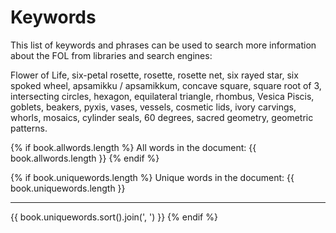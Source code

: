 # Keywords

This list of keywords and phrases can be used to search more information about the FOL from libraries and search engines:

Flower of Life, six-petal rosette, rosette, rosette net, six rayed star, six spoked wheel, apsamikku / apsamikkum, concave square, square root of 3, intersecting circles, hexagon, equilateral triangle, rhombus, Vesica Piscis, goblets, beakers, pyxis, vases, vessels, cosmetic lids, ivory carvings, whorls, mosaics, cylinder seals, 60 degrees, sacred geometry, geometric patterns.

{% if book.allwords.length %}
All words in the document: {{ book.allwords.length }}
{% endif %}

{% if book.uniquewords.length %}
Unique words in the document: {{ book.uniquewords.length }}

<hr/>

{{ book.uniquewords.sort().join(', ') }}
{% endif %}
